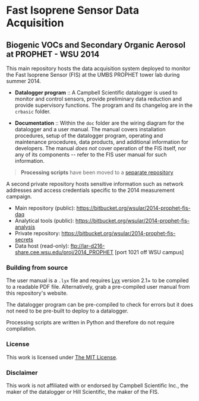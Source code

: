 Fast Isoprene Sensor Data Acquisition
=====================================

Biogenic VOCs and Secondary Organic Aerosol at PROPHET - WSU 2014
-----------------------------------------------------------------

This main repository hosts the data acquisition system deployed to monitor the 
Fast Isoprene Sensor (FIS) at the UMBS PROPHET tower lab during summer 2014.

- **Datalogger program** :: A Campbell Scientific datalogger is used to monitor
  and control sensors, provide preliminary data reduction and provide 
  supervisory functions. The program and its changelog are in the `crbasic`
  folder.

- **Documentation** :: Within the `doc` folder are the wiring diagram for the
  datalogger and a user manual. The manual covers installation procedures,
  setup of the datalogger program, operating and maintenance procedures, data
  products, and additional information for developers. The manual *does not*
  cover operation of the FIS itself, nor any of its components -- refer to the
  FIS user manual for such information.

> **Processing scripts** have been moved to a 
[separate repository](https://bitbucket.org/wsular/2014-prophet-fis-analysis)

A second private repository hosts sensitive information such as network 
addresses and access credentials specific to the 2014 measurement campaign.

- Main repository (public): <https://bitbucket.org/wsular/2014-prophet-fis-daq>
- Analytical tools (public): <https://bitbucket.org/wsular/2014-prophet-fis-analysis>
- Private repository: <https://bitbucket.org/wsular/2014-prophet-fis-secrets>
- Data host (read-only): <ftp://lar-d216-share.cee.wsu.edu/proj/2014_PROPHET>
  [port 1021 off WSU campus]

### Building from source

The user manual is a `.lyx` file and requires [Lyx](http://www.lyx.org) version 
2.1+ to be compiled to a readable PDF file. Alternatively, grab a pre-compiled
user manual from this repository's website. 

The datalogger program can be pre-compiled to check for errors but it does not
need to be pre-built to deploy to a datalogger.

Processing scripts are written in Python and therefore do not require compilation.

### License 

This work is licensed under [The MIT License](http://opensource.org/licenses/mit-license.html).

### Disclaimer

This work is not affiliated with or endorsed by Campbell Scientific Inc., the
maker of the datalogger or Hill Scientific, the maker of the FIS.
